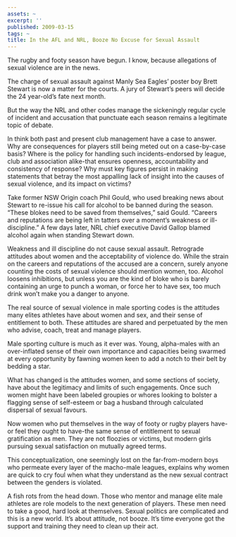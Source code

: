 ```yaml
---
assets: ~
excerpt: ''
published: 2009-03-15
tags: ~
title: In the AFL and NRL, Booze No Excuse for Sexual Assault
---
```

The rugby and footy season have begun. I know, because allegations of
sexual violence are in the news.

The charge of sexual assault against Manly Sea Eagles’ poster boy Brett
Stewart is now a matter for the courts. A jury of Stewart’s peers will
decide the 24 year-old’s fate next month.

But the way the NRL and other codes manage the sickeningly regular cycle
of incident and accusation that punctuate each season remains a
legitimate topic of debate.

In think both past and present club management have a case to answer.
Why are consequences for players still being meted out on a case-by-case
basis? Where is the policy for handling such incidents-endorsed by
league, club and association alike-that ensures openness, accountability
and consistency of response? Why must key figures persist in making
statements that betray the most appalling lack of insight into the
causes of sexual violence, and its impact on victims?

Take former NSW Origin coach Phil Gould, who used breaking news about
Stewart to re-issue his call for alcohol to be banned during the season.
“These blokes need to be saved from themselves,” said Gould. “Careers
and reputations are being left in tatters over a moment’s weakness or
ill-discipline.” A few days later, NRL chief executive David Gallop
blamed alcohol again when standing Stewart down.

Weakness and ill discipline do not cause sexual assault. Retrograde
attitudes about women and the acceptability of violence do. While the
strain on the careers and reputations of the accused are a concern,
surely anyone counting the costs of sexual violence should mention
women, too. Alcohol loosens inhibitions, but unless you are the kind of
bloke who is barely containing an urge to punch a woman, or force her to
have sex, too much drink won’t make you a danger to anyone.

The real source of sexual violence in male sporting codes is the
attitudes many elites athletes have about women and sex, and their sense
of entitlement to both. These attitudes are shared and perpetuated by
the men who advise, coach, treat and manage players.

Male sporting culture is much as it ever was. Young, alpha-males with an
over-inflated sense of their own importance and capacities being swarmed
at every opportunity by fawning women keen to add a notch to their belt
by bedding a star.

What has changed is the attitudes women, and some sections of society,
have about the legitimacy and limits of such engagements. Once such
women might have been labeled groupies or whores looking to bolster a
flagging sense of self-esteem or bag a husband through calculated
dispersal of sexual favours.

Now women who put themselves in the way of footy or rugby players
have-or feel they ought to have-the same sense of entitlement to sexual
gratification as men. They are not floozies or victims, but modern girls
pursuing sexual satisfaction on mutually agreed terms.

This conceptualization, one seemingly lost on the far-from-modern boys
who permeate every layer of the macho-male leagues, explains why women
are quick to cry foul when what they understand as the new sexual
contract between the genders is violated.

A fish rots from the head down. Those who mentor and manage elite male
athletes are role models to the next generation of players. These men
need to take a good, hard look at themselves. Sexual politics are
complicated and this is a new world. It’s about attitude, not booze.
It’s time everyone got the support and training they need to clean up
their act.